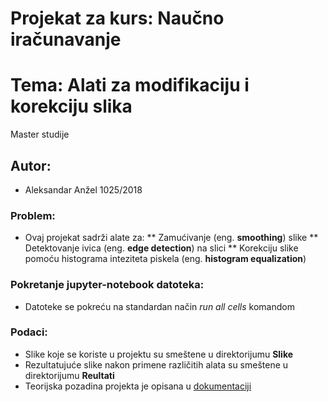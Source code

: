 # Projekat za kurs: Naučno iračunavanje
# Tema: Alati za modifikaciju i korekciju slika
Master studije

## Autor:
* Aleksandar Anžel 1025/2018

### Problem:
* Ovaj projekat sadrži alate za:
** Zamućivanje (eng. **smoothing**) slike
** Detektovanje ivica (eng. **edge detection**) na slici
** Korekciju slike pomoću histograma inteziteta piskela (eng. **histogram equalization**)

### Pokretanje jupyter-notebook datoteka:
* Datoteke se pokreću na standardan način *run all cells* komandom

### Podaci:
* Slike koje se koriste u projektu su smeštene u direktorijumu **Slike**
* Rezultatujuće slike nakon primene različitih alata su smeštene u direktorijumu **Reultati**
* Teorijska pozadina projekta je opisana u [dokumentaciji](Dokumentacija.pdf)


